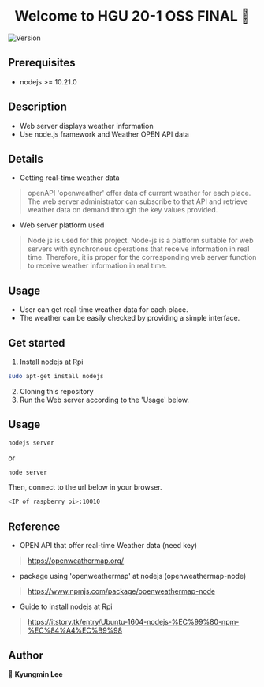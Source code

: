 <h1 align="center">Welcome to HGU 20-1 OSS FINAL  👋</h1>
<p>
  <img alt="Version" src="https://img.shields.io/badge/version-1.0-blue.svg?cacheSeconds=2592000" />
</p>


## Prerequisites

- nodejs >= 10.21.0  


## Description

- Web server displays weather information
- Use node.js framework and Weather OPEN API data  


## Details

- Getting real-time weather data
> openAPI 'openweather' offer data of current weather for each place. The web server administrator can subscribe to that API and retrieve weather data on demand through the key values provided.

- Web server platform used
> Node js is used for this project. Node-js is a platform suitable for web servers with synchronous operations that receive information in real time. Therefore, it is proper for the corresponding web server function to receive weather information in real time.  


## Usage

- User can get real-time weather data for each place.
- The weather can be easily checked by providing a simple interface.  


## Get started

1. Install nodejs at Rpi
```sh
sudo apt-get install nodejs
```
2. Cloning this repository
3. Run the Web server according to the 'Usage' below.  


## Usage
```sh
nodejs server
```
or
```sh
node server
```
Then, connect to the url below in your browser.
```sh
<IP of raspberry pi>:10010
```  


## Reference 
- OPEN API that offer real-time Weather data (need key)
> https://openweathermap.org/
- package using 'openweathermap' at nodejs (openweathermap-node)
> https://www.npmjs.com/package/openweathermap-node
- Guide to install nodejs at Rpi
> https://itstory.tk/entry/Ubuntu-1604-nodejs-%EC%99%80-npm-%EC%84%A4%EC%B9%98  


## Author
👤 **Kyungmin Lee**

